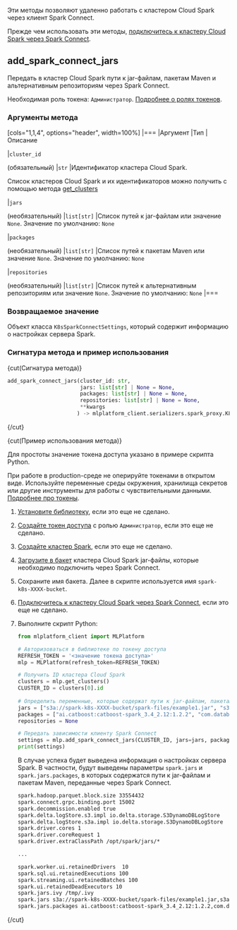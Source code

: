 Эти методы позволяют удаленно работать с кластером Cloud Spark через клиент Spark Connect.

<warn>

Прежде чем использовать эти методы, [подключитесь к кластеру Cloud Spark через Spark Connect](../../../connect/spark-connect).

</warn>

## add_spark_connect_jars

Передать в кластер Cloud Spark пути к jar-файлам, пакетам Maven и альтернативным репозиториям через Spark Connect.

Необходимая роль токена: `Администратор`. [Подробнее о ролях токенов](../../authz).

### Аргументы метода

[cols="1,1,4", options="header", width=100%]
|===
|Аргумент
|Тип
|Описание

|`cluster_id`

(обязательный)
|`str`
|Идентификатор кластера Cloud Spark.

Список кластеров Cloud Spark и их идентификаторов можно получить с помощью метода [get_clusters](../clusters#get_clusters)

|`jars`

(необязательный)
|`list[str]`
|Список путей к jar-файлам или значение `None`. Значение по умолчанию: `None`

|`packages`

(необязательный)
|`list[str]`
|Список путей к пакетам Maven или значение `None`. Значение по умолчанию: `None`

|`repositories`

(необязательный)
|`list[str]`
|Список путей к альтернативным репозиториям или значение `None`. Значение по умолчанию: `None`
|===

### Возвращаемое значение

Объект класса `K8sSparkConnectSettings`, который содержит информацию о настройках сервера Spark.

### Сигнатура метода и пример использования

{cut(Сигнатура метода)}

```python
add_spark_connect_jars(cluster_id: str,
                       jars: list[str] | None = None,
                       packages: list[str] | None = None, 
                       repositories: list[str] | None = None, 
                       **kwargs
                      ) -> mlplatform_client.serializers.spark_proxy.K8sSparkConnectSettings
```

{/cut}

{cut(Пример использования метода)}

<err>

Для простоты значение токена доступа указано в примере скрипта Python.

При работе в production-среде не оперируйте токенами в открытом виде. Используйте переменные среды окружения, хранилища секретов или другие инструменты для работы с чувствительными данными. [Подробнее про токены](../../authz).

</err>

1. [Установите библиотеку](../../install), если это еще не сделано.
1. [Создайте токен доступа](../../authz) с ролью `Администратор`, если это еще не сделано.
1. [Создайте кластер Spark](../../../instructions/create), если это еще не сделано.
1. [Загрузите в бакет](/ru/storage/s3/instructions/objects/upload-object) кластера Cloud Spark jar-файлы, которые необходимо подключить через Spark Connect.
1. Сохраните имя бакета. Далее в скрипте используется имя `spark-k8s-XXXX-bucket`.
1. [Подключитесь к кластеру Cloud Spark через Spark Connect](../../../connect/spark-connect), если это еще не сделано.
1. Выполните скрипт Python:

   ```python
   from mlplatform_client import MLPlatform
   
   # Авторизоваться в библиотеке по токену доступа
   REFRESH_TOKEN = '<значение токена доступа>'
   mlp = MLPlatform(refresh_token=REFRESH_TOKEN)

   # Получить ID кластера Cloud Spark
   clusters = mlp.get_clusters()
   CLUSTER_ID = clusters[0].id
 
   # Определить переменные, которые содержат пути к jar-файлам, пакетам Maven и альтернативным репозиториям
   jars = ["s3a://spark-k8s-XXXX-bucket/spark-files/example1.jar", "s3a://spark-k8s-XXXX-bucket/spark-files/example2.jar"]
   packages = ["ai.catboost:catboost-spark_3.4_2.12:1.2.2", "com.databricks:spark-csv_2.10:1.3.0"]
   repositories = None

   # Передать зависимости клиенту Spark Connect
   settings = mlp.add_spark_connect_jars(CLUSTER_ID, jars=jars, packages=packages, repositories=repositories)
   print(settings)

   ```

   В случае успеха будет выведена информация о настройках сервера Spark. В частности, будут выведены параметры `spark.jars` и `spark.jars.packages`, в которых содержатся пути к jar-файлам и пакетам Maven, переданные через Spark Connect.

   ```txt
   spark.hadoop.parquet.block.size 33554432
   spark.connect.grpc.binding.port 15002
   spark.decommission.enabled true
   spark.delta.logStore.s3.impl io.delta.storage.S3DynamoDBLogStore
   spark.delta.logStore.s3a.impl io.delta.storage.S3DynamoDBLogStore
   spark.driver.cores 1
   spark.driver.coreRequest 1
   spark.driver.extraClassPath /opt/spark/jars/*

   ...

   spark.worker.ui.retainedDrivers	10
   spark.sql.ui.retainedExecutions 100
   spark.streaming.ui.retainedBatches 100
   spark.ui.retainedDeadExecutors 10
   spark.jars.ivy /tmp/.ivy
   spark.jars s3a://spark-k8s-XXXX-bucket/spark-files/example1.jar,s3a://spark-k8s-XXXX-bucket/spark-files/example2.jar
   spark.jars.packages ai.catboost:catboost-spark_3.4_2.12:1.2.2,com.databricks:spark-csv_2.10:1.3.0
   ```

{/cut}
